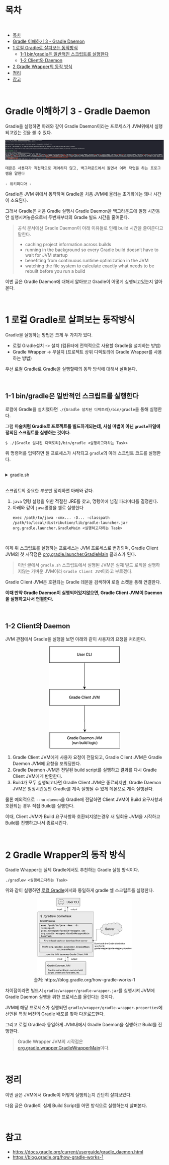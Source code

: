 # 목차

<br>

- [목차](#목차)
- [Gradle 이해하기 3 - Gradle Daemon](#gradle-이해하기-3---gradle-daemon)
- [1 로컬 Gradle로 살펴보는 동작방식](#1-로컬-gradle로-살펴보는-동작방식)
  - [1-1 bin/gradle은 일반적인 스크립트를 실행한다](#1-1-bingradle은-일반적인-스크립트를-실행한다)
  - [1-2 Client와 Daemon](#1-2-client와-daemon)
- [2 Gradle Wrapper의 동작 방식](#2-gradle-wrapper의-동작-방식)
- [정리](#정리)
- [참고](#참고)

<br>

# Gradle 이해하기 3 - Gradle Daemon

Gradle을 실행하면 아래와 같이 Gradle Daemon이라는 프로세스가 JVM위에서 실행되고있는 것을 볼 수 있다.

<p align="center"><img src="./image/gradle_daemin_executioned.png"> </p>

```text
데몬은 사용자가 직접적으로 제어하지 않고, 백그라운드에서 돌면서 여러 작업을 하는 프로그램을 말한다 

- 위키피디아 -
```

Gradle은 JVM 위에서 동작하며 Gradle을 처음 JVM에 올리는 초기화에는 꽤나 시간이 소요된다.

그래서 Gradle은 처음 Gradle 실행시 Gradle Daemon을 백그라운드에 일정 시간동안 실행시켜놓음으로써 두번째부터의 Gradle 빌드 시간을 줄여준다.

> 공식 문서에선 Gradle Daemon이 아래 이유들로 인해 build 시간을 줄여준다고 말한다.
>
> * caching project information across builds
> * running in the background so every Gradle build doesn’t have to wait for JVM startup
> * benefiting from continuous runtime optimization in the JVM
> * watching the file system to calculate exactly what needs to be rebuilt before you run a build

이번 글은 Gradle Daemon에 대해서 알아보고 Gradle이 어떻게 실행되고있는지 알아본다.

<br>

# 1 로컬 Gradle로 살펴보는 동작방식

Gradle을 실행하는 방법은 크게 두 가지가 있다.

* 로컬 Gradle설치 -> 설치 (컴퓨터에 전역적으로 사용할 Gradle을 설치하는 방법)
* Gradle Wrapper -> 무설치 (프로젝트 상위 디렉토리에 Gradle Wrapper를 사용하는 방법)

우선 로컬 Gradle로 Gradle을 실행할때의 동작 방식에 대해서 살펴본다.

<br>

## 1-1 bin/gradle은 일반적인 스크립트를 실행한다

로컬에 Gradle을 설치했다면 `./{Gradle 설치된 디렉토리}/bin/gradle`을 통해 실행한다.

그럼 **마술처럼 Gradle로 프로젝트를 빌드하게되는데, 사실 마법이 아닌 `gradle`파일에 정의된 스크립트를 실행하는 것이다.**

```shell
$ ./{Gradle 설치된 디렉토리}/bin/gradle <실행하고자하는 Task>
```

위 명령어를 입력하면 셸 프로세스가 시작되고 `gradle`의 아래 스크립트 코드를 실행한다.

<br>

<details>
  <summary>gradle.sh</summary>
  
  ---
  
  > 8.2.1 버전의 Gradle 스크립트
  ```shell
    #!/bin/sh

    #
    # Copyright © 2015-2021 the original authors.
    #
    # Licensed under the Apache License, Version 2.0 (the "License");
    # you may not use this file except in compliance with the License.
    # You may obtain a copy of the License at
    #
    #      https://www.apache.org/licenses/LICENSE-2.0
    #
    # Unless required by applicable law or agreed to in writing, software
    # distributed under the License is distributed on an "AS IS" BASIS,
    # WITHOUT WARRANTIES OR CONDITIONS OF ANY KIND, either express or implied.
    # See the License for the specific language governing permissions and
    # limitations under the License.
    #

    ##############################################################################
    #
    #   Gradle start up script for POSIX generated by Gradle.
    #
    #   Important for running:
    #
    #   (1) You need a POSIX-compliant shell to run this script. If your /bin/sh is
    #       noncompliant, but you have some other compliant shell such as ksh or
    #       bash, then to run this script, type that shell name before the whole
    #       command line, like:
    #
    #           ksh Gradle
    #
    #       Busybox and similar reduced shells will NOT work, because this script
    #       requires all of these POSIX shell features:
    #         * functions;
    #         * expansions «$var», «${var}», «${var:-default}», «${var+SET}»,
    #           «${var#prefix}», «${var%suffix}», and «$( cmd )»;
    #         * compound commands having a testable exit status, especially «case»;
    #         * various built-in commands including «command», «set», and «ulimit».
    #
    #   Important for patching:
    #
    #   (2) This script targets any POSIX shell, so it avoids extensions provided
    #       by Bash, Ksh, etc; in particular arrays are avoided.
    #
    #       The "traditional" practice of packing multiple parameters into a
    #       space-separated string is a well documented source of bugs and security
    #       problems, so this is (mostly) avoided, by progressively accumulating
    #       options in "$@", and eventually passing that to Java.
    #
    #       Where the inherited environment variables (DEFAULT_JVM_OPTS, JAVA_OPTS,
    #       and GRADLE_OPTS) rely on word-splitting, this is performed explicitly;
    #       see the in-line comments for details.
    #
    #       There are tweaks for specific operating systems such as AIX, CygWin,
    #       Darwin, MinGW, and NonStop.
    #
    #   (3) This script is generated from the Groovy template
    #       https://github.com/gradle/gradle/blob/HEAD/subprojects/plugins/src/main/resources/org/gradle/api/internal/plugins/unixStartScript.txt
    #       within the Gradle project.
    #
    #       You can find Gradle at https://github.com/gradle/gradle/.
    #
    ##############################################################################

    # Attempt to set APP_HOME

    # Resolve links: $0 may be a link
    app_path=$0

    # Need this for daisy-chained symlinks.
    while
        APP_HOME=${app_path%"${app_path##*/}"}  # leaves a trailing /; empty if no leading path
        [ -h "$app_path" ]
    do
        ls=$( ls -ld "$app_path" )
        link=${ls#*' -> '}
        case $link in             #(
        /*)   app_path=$link ;; #(
        *)    app_path=$APP_HOME$link ;;
        esac
    done

    # This is normally unused
    # shellcheck disable=SC2034
    APP_BASE_NAME=${0##*/}
    APP_HOME=$( cd "${APP_HOME:-./}.." && pwd -P ) || exit

    # Use the maximum available, or set MAX_FD != -1 to use that value.
    MAX_FD=maximum

    warn () {
        echo "$*"
    } >&2

    die () {
        echo
        echo "$*"
        echo
        exit 1
    } >&2

    # OS specific support (must be 'true' or 'false').
    cygwin=false
    msys=false
    darwin=false
    nonstop=false
    case "$( uname )" in                #(
    CYGWIN* )         cygwin=true  ;; #(
    Darwin* )         darwin=true  ;; #(
    MSYS* | MINGW* )  msys=true    ;; #(
    NONSTOP* )        nonstop=true ;;
    esac

    CLASSPATH=$APP_HOME/lib/gradle-launcher-8.2.1.jar


    # Determine the Java command to use to start the JVM.
    if [ -n "$JAVA_HOME" ] ; then
        if [ -x "$JAVA_HOME/jre/sh/java" ] ; then
            # IBM's JDK on AIX uses strange locations for the executables
            JAVACMD=$JAVA_HOME/jre/sh/java
        else
            JAVACMD=$JAVA_HOME/bin/java
        fi
        if [ ! -x "$JAVACMD" ] ; then
            die "ERROR: JAVA_HOME is set to an invalid directory: $JAVA_HOME

    Please set the JAVA_HOME variable in your environment to match the
    location of your Java installation."
        fi
    else
        JAVACMD=java
        if ! command -v java >/dev/null 2>&1
        then
            die "ERROR: JAVA_HOME is not set and no 'java' command could be found in your PATH.

    Please set the JAVA_HOME variable in your environment to match the
    location of your Java installation."
        fi
    fi

    # Increase the maximum file descriptors if we can.
    if ! "$cygwin" && ! "$darwin" && ! "$nonstop" ; then
        case $MAX_FD in #(
        max*)
            # In POSIX sh, ulimit -H is undefined. That's why the result is checked to see if it worked.
            # shellcheck disable=SC3045
            MAX_FD=$( ulimit -H -n ) ||
                warn "Could not query maximum file descriptor limit"
        esac
        case $MAX_FD in  #(
        '' | soft) :;; #(
        *)
            # In POSIX sh, ulimit -n is undefined. That's why the result is checked to see if it worked.
            # shellcheck disable=SC3045
            ulimit -n "$MAX_FD" ||
                warn "Could not set maximum file descriptor limit to $MAX_FD"
        esac
    fi

    # Collect all arguments for the java command, stacking in reverse order:
    #   * args from the command line
    #   * the main class name
    #   * -classpath
    #   * -D...appname settings
    #   * --module-path (only if needed)
    #   * DEFAULT_JVM_OPTS, JAVA_OPTS, and GRADLE_OPTS environment variables.

    # For Cygwin or MSYS, switch paths to Windows format before running java
    if "$cygwin" || "$msys" ; then
        APP_HOME=$( cygpath --path --mixed "$APP_HOME" )
        CLASSPATH=$( cygpath --path --mixed "$CLASSPATH" )

        JAVACMD=$( cygpath --unix "$JAVACMD" )

        # Now convert the arguments - kludge to limit ourselves to /bin/sh
        for arg do
            if
                case $arg in                                #(
                -*)   false ;;                            # don't mess with options #(
                /?*)  t=${arg#/} t=/${t%%/*}              # looks like a POSIX filepath
                        [ -e "$t" ] ;;                      #(
                *)    false ;;
                esac
            then
                arg=$( cygpath --path --ignore --mixed "$arg" )
            fi
            # Roll the args list around exactly as many times as the number of
            # args, so each arg winds up back in the position where it started, but
            # possibly modified.
            #
            # NB: a `for` loop captures its iteration list before it begins, so
            # changing the positional parameters here affects neither the number of
            # iterations, nor the values presented in `arg`.
            shift                   # remove old arg
            set -- "$@" "$arg"      # push replacement arg
        done
    fi


    # Add default JVM options here. You can also use JAVA_OPTS and GRADLE_OPTS to pass JVM options to this script.
    DEFAULT_JVM_OPTS='"-Xmx64m" "-Xms64m"'" \"-javaagent:$APP_HOME/lib/agents/gradle-instrumentation-agent-8.2.1.jar\""

    # Collect all arguments for the java command;
    #   * $DEFAULT_JVM_OPTS, $JAVA_OPTS, and $GRADLE_OPTS can contain fragments of
    #     shell script including quotes and variable substitutions, so put them in
    #     double quotes to make sure that they get re-expanded; and
    #   * put everything else in single quotes, so that it's not re-expanded.

    set -- \
            "-Dorg.gradle.appname=$APP_BASE_NAME" \
            -classpath "$CLASSPATH" \
            org.gradle.launcher.GradleMain \
            "$@"

    # Stop when "xargs" is not available.
    if ! command -v xargs >/dev/null 2>&1
    then
        die "xargs is not available"
    fi

    # Use "xargs" to parse quoted args.
    #
    # With -n1 it outputs one arg per line, with the quotes and backslashes removed.
    #
    # In Bash we could simply go:
    #
    #   readarray ARGS < <( xargs -n1 <<<"$var" ) &&
    #   set -- "${ARGS[@]}" "$@"
    #
    # but POSIX shell has neither arrays nor command substitution, so instead we
    # post-process each arg (as a line of input to sed) to backslash-escape any
    # character that might be a shell metacharacter, then use eval to reverse
    # that process (while maintaining the separation between arguments), and wrap
    # the whole thing up as a single "set" statement.
    #
    # This will of course break if any of these variables contains a newline or
    # an unmatched quote.
    #

    eval "set -- $(
            printf '%s\n' "$DEFAULT_JVM_OPTS $JAVA_OPTS $GRADLE_OPTS" |
            xargs -n1 |
            sed ' s~[^-[:alnum:]+,./:=@_]~\\&~g; ' |
            tr '\n' ' '
        )" '"$@"'

    exec "$JAVACMD" "$@"
  ```
  
  ---
</details>

<br>

스크립트의 중요한 부분만 정리하면 아래와 같다.

1. `java` 명령 실행을 위한 적절한 JRE를 찾고, 명령어에 넘길 파라미터를 결정한다.
2. 아래와 같이 `java`명령을 쉘로 실행한다
   ```shell
   exec /path/to/java -xmx... -D... -classpath /path/to/local/distribution/lib/gradle-launcher.jar org.gradle.launcher.GradleMain <실행하고자하는 Task>
   ```

<br>

이제 위 스크립트를 실행하는 프로세스는 JVM 프로세스로 변경되며, Gradle Client JVM의 첫 시작점은 [org.gradle.launcher.GradleMain](https://github.com/gradle/gradle/blob/acc6044325b11874e9626d98dec976a0e495cb62/subprojects/bootstrap/src/main/java/org/gradle/launcher/GradleMain.java) 클래스가 된다.

> 이번 글에서 `gradle.sh` 스크립트에서 실행된 JVM은 실제 빌드 로직을 실행하지않는 가벼운 JVM이라 `Gradle Client JVM`이라고 부르겠다.

Gradle Client JVM은 호환되는 Gradle 데몬을 검색하여 로컬 소켓을 통해 연결한다.

**이때 만약 Gradle Daemon이 실행되어있지않으면, Gradle Client JVM이 Daemon을 실행하고나서 연결한다.**

<br>

## 1-2 Client와 Daemon

JVM 관점에서 Gradle을 실행을 보면 아래와 같이 사용자의 요청을 처리한다.

<p align="center"><img src="./image/gradle_client_server.png"> </p>

1. Gradle Client JVM에게 사용자 요청이 전달되고, Gradle Client JVM은 Gradle Daemon JVM에 요청을 포워딩한다.
2. Gradle Daemon JVM은 전달된 build script를 실행하고 결과를 다시 Gradle Client JVM에게 반환한다.
3. Build가 모두 실행되고나면 Gradle Client JVM은 종료되지만, Gradle Daemon JVM은 일정시간동안 Gradle를 계속 실행될 수 있게 데몬으로 계속 실행된다.

물론 예외적으로 `--no-daemon`을 Gradle에 전달하면 Client JVM이 Build 요구사항과 호환되는 경우 직접 Build를 실행한다.

이때, Client JVM가 Build 요구사항와 호환되지않는경우 새 일회용 JVM을 시작하고 Build를 진행하고나서 종료시킨다.

<br>

# 2 Gradle Wrapper의 동작 방식

Gradle Wrapper는 실제 Gradle에서도 추천하는 Gradle 실행 방식이다.

```shell
./gradlew <실행하고자하는 Task>
```

위와 같이 실행하면 [로컬 Gradle](#1-1-bingradle은-일반적인-스크립트를-실행한다)에서와 동일하게 gradle 쉘 스크립트를 실행한다.

<p align="center"><img src="./image/wrapper-daemon.png" width="300"><br>출처: https://blog.gradle.org/how-gradle-works-1 </p>

차이점이라면 빌드시 `gradle/wrapper/gradle-wrapper.jar`를 실행시켜 JVM에 Gradle Daemon 실행을 위한 프로세스를 올린다는 것이다.

JVM에 해당 프로세스가 실행되면 `gradle/wrapper/gradle-wrapper.properties`에 선언된 특정 버전의 Gradle 배포를 찾아 다운로드한다.

그리고 로컬 Gradle과 동일하게 JVM내에서 Gradle Daemon을 실행하고 Build를 진행한다.

> Gradle Wrapper JVM의 시작점은 [org.gradle.wrapper.GradleWrapperMain](https://github.com/gradle/gradle/blob/acc6044325b11874e9626d98dec976a0e495cb62/subprojects/wrapper/src/main/java/org/gradle/wrapper/GradleWrapperMain.java)이다.

<br>

# 정리

이번 글은 JVM에서 Gradle이 어떻게 실행되는지 간단히 살펴보았다.

다음 글은 Gradle이 실제 Build Script를 어떤 방식으로 실행하는지 살펴본다.

<br>

# 참고
* https://docs.gradle.org/current/userguide/gradle_daemon.html
* https://blog.gradle.org/how-gradle-works-1

